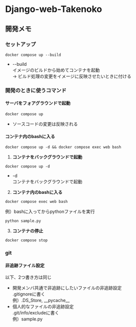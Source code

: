 # Django-web-Takenoko
## 開発メモ
### セットアップ
```
docker compose up --build
```
- --build <br>
イメージのビルドから始めてコンテナを起動 <br>
→ ビルド処理の変更をイメージに反映させたいときに付ける

### 開発のときに使うコマンド
#### **サーバをフォアグラウンドで起動**
```
docker compose up
```
- ソースコードの変更は反映される
#### **コンテナ内のbashに入る**
```
docker compose up -d && docker compose exec web bash
```
1. **コンテナをバックグラウンドで起動**
```
docker compose up -d
```
- -d <br>
コンテナをバックグラウンドで起動
2.  **コンテナ内のbashに入る**
```
docker compose exec web bash
```
例）bashに入ってからpythonファイルを実行
```
python sample.py
```
3. **コンテナの停止**
```
docker compose stop
```

### git
#### **非追跡ファイル設定**
以下、2つ書き方は同じ <br>
- 開発メンバ共通で非追跡にしたいファイルの非追跡設定 <br>
.gitignoreに書く <br>
例）.DS_Store, \_\_pycache__
- 個人的なファイルの非追跡設定<br>
.git/info/excludeに書く <br>
例）sample.py
